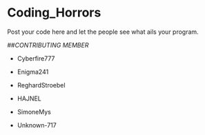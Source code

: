 # Coding_Horrors
Post your code here and let the people see what ails your program.

##_CONTRIBUTING MEMBER_
+ Cyberfire777

+ Enigma241

+ ReghardStroebel

+ HAJNEL

+ SimoneMys

+ Unknown-717



